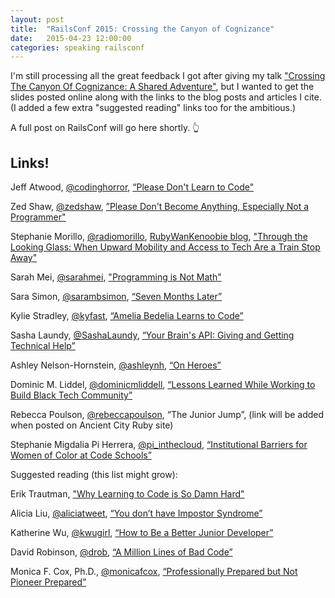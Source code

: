 ```yaml
---
layout: post
title:  "RailsConf 2015: Crossing the Canyon of Cognizance"
date:   2015-04-23 12:00:00
categories: speaking railsconf
---
```

<script async class="speakerdeck-embed" data-id="f6ad1ee8c0ee48539711149997ee2c38" data-ratio="1.33333333333333" src="//speakerdeck.com/assets/embed.js"></script>

I'm still processing all the great feedback I got after giving my talk ["Crossing The Canyon Of Cognizance: A Shared Adventure"](http://railsconf.com/program#prop_925), but I wanted to get the slides posted online along with the links to the blog posts and articles I cite. (I added a few extra "suggested reading" links too for the ambitious.)

A full post on RailsConf will go here shortly. 👆


## Links!
Jeff Atwood, [@codinghorror](http://www.twitter.com/codinghorror), [“Please Don't Learn to Code"](http://blog.codinghorror.com/please-dont-learn-to-code/)

Zed Shaw, [@zedshaw](http://www.twitter.com/zedshaw), [”Please Don't Become Anything, Especially Not a Programmer"](http://learncodethehardway.org/blog/MAY_15_2012.html)

Stephanie Morillo, [@radiomorillo](http://www.twitter.com/radiomorillo), [RubyWanKenoobie blog](http://RubyWanKenoobie.tumblr.com), ["Through the Looking Glass: When Upward Mobility and Access to Tech Are a Train Stop Away"](http://www.alterconf.com/speakers/stephanie-morillo)

Sarah Mei, [@sarahmei](http://www.twitter.com/sarahmei), ["Programming is Not Math"](http://www.sarahmei.com/blog/2014/07/15/programming-is-not-math/)

Sara Simon, [@sarambsimon](http://www.twitter.com/sarambsimon), [“Seven Months Later”](http://blog.turing.io/2015/01/29/seven-months-later/)

Kylie Stradley, [@kyfast](http://www.twitter.com/kyfast), [“Amelia Bedelia Learns to Code”](http://railsconf.com/program#prop_1010)

Sasha Laundy, [@SashaLaundy](http://www.twitter.com/SashaLaundy), [“Your Brain's API: Giving and Getting Technical Help”](https://www.youtube.com/watch?v=hY14Er6JX2s)

Ashley Nelson-Hornstein, [@ashleynh](http://www.twitter.com/ashleynh), [“On Heroes”](http://blog.ashleynh.me/on-heroes/)

Dominic M. Liddel, [@dominicmliddell](http://www.twitter.com/dominicmliddell), [“Lessons Learned While Working to Build Black Tech Community”](https://modelviewculture.com/pieces/lessons-learned-while-working-to-build-black-tech-community)

Rebecca Poulson, [@rebeccapoulson](http://www.twitter.com/rebeccapoulson), “The Junior Jump”, (link will be added when posted on Ancient City Ruby site)

Stephanie Migdalia Pi Herrera, [@pi_inthecloud](http://www.twitter.com/pi_inthecloud), [“Institutional Barriers for Women of Color at Code Schools”](http://www.modelviewculture.com/pieces/institutional-barriers-for-women-of-color-at-code-schools)


Suggested reading (this list might grow):

Erik Trautman, ["Why Learning to Code is So Damn Hard"](http://www.vikingcodeschool.com/posts/why-learning-to-code-is-so-damn-hard)

Alicia Liu, [@aliciatweet](http://www.twitter.com/aliciatweet), [“You don’t have Impostor Syndrome”](https://medium.com/@aliciatweet/you-don-t-have-impostor-syndrome-126e4c4bdcc)

Katherine Wu, [@kwugirl](http://www.twitter.com/kwugirl), [“How to Be a Better Junior Developer”](http://blog.newrelic.com/2014/04/23/better-junior-developer/)

David Robinson, [@drob](http://www.twitter.com/drob), [“A Million Lines of Bad Code”](http://varianceexplained.org/programming/bad-code/)

Monica F. Cox, Ph.D., [@monicafcox](http://www.twitter.com/monicafcox), [“Professionally Prepared but Not Pioneer Prepared”](http://www.alterconf.com/speakers/monica-f-cox)


